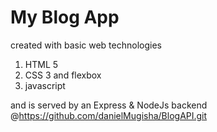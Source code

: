 # My Blog App

created with basic web technologies

1. HTML 5
2. CSS 3 and flexbox
3. javascript

and is served by an Express & NodeJs backend @https://github.com/danielMugisha/BlogAPI.git
